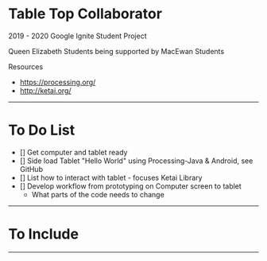 # Table Top Collaborator
2019 - 2020 Google Ignite Student Project

Queen Elizabeth Students being supported by MacEwan Students

Resources
- https://processing.org/
- http://ketai.org/

---

# To Do List
- [] Get computer and tablet ready
- [] Side load Tablet "Hello World" using Processing-Java & Android, see GitHub
- [] List how to interact with tablet - focuses Ketai Library
- [] Develop workflow from prototyping on Computer screen to tablet
  - What parts of the code needs to change

---

# To Include


---
